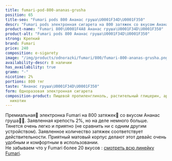 ```yaml
---
title: fumari-pod-800-ananas-grusha
position: 65
title-seo: "Fumari pods 800 Ананас груша\U0001F34D\U0001F350"
descr: "Fumari pods электронная сигарета на 800 затяжек со вкусом Ананас груша\U0001F34D\U0001F350"
product-name: "Fumari 800\U0001F4A8 Ананас груша\U0001F34D\U0001F350"
product-alt: "Fumari pods 800 Ананас груша\U0001F34D\U0001F350"
strong: Крепкий
brand: Fumari
price: 240
composition: e-sigarety
image: "/img/products/odnorazki/fumari/800/fumari-800-ananas-grusha.png"
availability-descr: В наличии
has_availability: true
gramm: "-"
nicotine: 2%
portions: 800 тяг
taste: "Ананас груша\U0001F34D\U0001F350"
form: Одноразовая электронная сигарета
composition-product: Пищевой пропиленгликоль, растительный глицерин, ароматизатор,
  никотин
---
```


Премиальная🥇 электронка Fumari на 800 затяжек💨 со вкусом Ананас груша🍍🍐. Заявленная крепость 2%, но на деле немного больше. Тянется очень легко и приятно (не сравнить ни с одним другим устройством). Заявленное количество затяжек соответствует действительности. Приятный матовый корпус делают этот девайс очень удобным и комфортным в использовании.<br>
Не забываем что у Fumari более 20 вкусов : [смотреть всю линейку Fumari](/fumari).